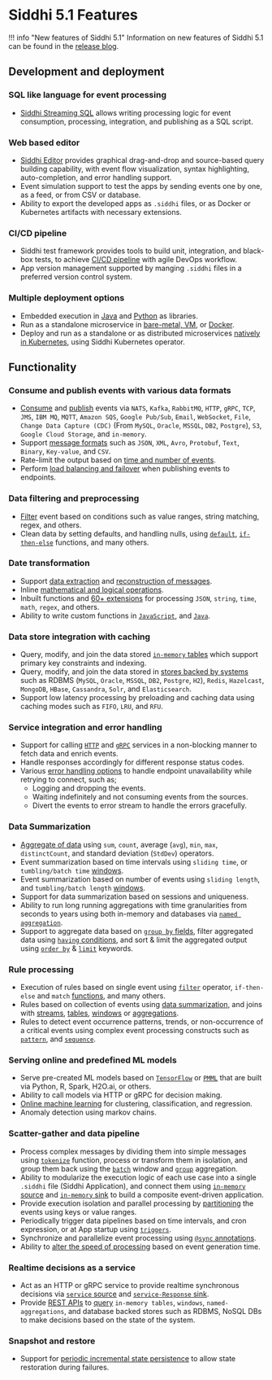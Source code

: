 # Siddhi 5.1 Features

!!! info "New features of Siddhi 5.1"
    Information on new features of Siddhi 5.1 can be found in the [release blog](https://medium.com/siddhi-io/whats-new-in-siddhi-cnsp-5-1-0-331b7e185d24).
        
## Development and deployment

### SQL like language for event processing
   
- [Siddhi Streaming SQL](../query-guide/) allows writing processing logic for event consumption, processing, integration, and publishing as a SQL script.

### Web based editor

- [Siddhi Editor](../tooling/) provides graphical drag-and-drop and source-based query building capability, with event flow visualization, syntax highlighting, auto-completion, and error handling support. 
- Event simulation support to test the apps by sending events one by one, as a feed, or from CSV or database. 
- Ability to export the developed apps as `.siddhi` files, or as Docker or Kubernetes artifacts with necessary extensions.

### CI/CD pipeline 

- Siddhi test framework provides tools to build unit, integration, and black-box tests, to achieve [CI/CD pipeline](https://medium.com/siddhi-io/building-an-efficient-ci-cd-pipeline-for-siddhi-c33150721b5d) with agile DevOps workflow. 
- App version management supported by manging `.siddhi` files in a preferred version control system.

### Multiple deployment options

- Embedded execution in [Java](../siddhi-as-a-java-library/) and [Python](../siddhi-as-a-python-library) as libraries.
- Run as a standalone microservice in [bare-metal, VM](../siddhi-as-a-local-microservice/), or [Docker](../siddhi-as-a-docker-microservice/).
- Deploy and run as a standalone or as distributed microservices [natively in Kubernetes](../siddhi-as-a-kubernetes-microservice/), using Siddhi Kubernetes operator. 

## Functionality 

### Consume and publish events with various data formats

- [Consume](../query-guide/#source) and [publish](../query-guide/#sink) events via `NATS`, `Kafka`, `RabbitMQ`, `HTTP`, `gRPC`, `TCP`, `JMS`, `IBM MQ`, `MQTT`, `Amazon SQS`, `Google Pub/Sub`, `Email`, `WebSocket`, `File`, `Change Data Capture (CDC)` (From `MySQL`, `Oracle`, `MSSQL`, `DB2`, `Postgre`), `S3`, `Google Cloud Storage`, and `in-memory`.
- Support [message formats](../query-guide/#source-mapper) such as `JSON`, `XML`, `Avro`, `Protobuf`, `Text`, `Binary`, `Key-value`, and `CSV`.
- Rate-limit the output based on [time and number of events](../query-guide/#output-rate-limiting). 
- Perform [load balancing and failover](../query-guide/#distributed-sink) when publishing events to endpoints.

### Data filtering and preprocessing    
                
- [Filter](../query-guide/#filter) event based on conditions such as value ranges, string matching, regex, and others.
- Clean data by setting defaults, and handling nulls, using [`default`](../api/latest/#default-function), [`if-then-else`](../api/latest/#ifthenelse-function) functions, and many others.

### Date transformation

- Support [data extraction](../api/latest/#getbool-function) and [reconstruction of messages](../api/latest/#group-aggregate-function).
- Inline [mathematical and logical operations](../query-guide/#select).
- Inbuilt functions and [60+ extensions](../extensions/#available-extensions) for processing `JSON`, `string`, `time`, `math`, `regex`, and others.
- Ability to write custom functions in [`JavaScript`](../query-guide/#script), and [`Java`](../extensions/#writing-custom-extensions).

### Data store integration with caching

- Query, modify, and join the data stored [`in-memory` tables](../query-guide/#table) which support primary key constraints and indexing.
- Query, modify, and join the data stored in [stores backed by systems](../query-guide/#store) such as RDBMS (`MySQL`, `Oracle`, `MSSQL`, `DB2`, `Postgre`, `H2`), `Redis`, `Hazelcast`, `MongoDB`, `HBase`, `Cassandra`, `Solr`, and `Elasticsearch`. 
- Support low latency processing by preloading and caching data using caching modes such as `FIFO`, `LRU`, and `RFU`.

### Service integration and error handling

- Support for calling [`HTTP`](../api/latest/#http-call-sink) and [`gRPC`](../api/latest/#grpc-call-sink) services in a non-blocking manner to fetch data and enrich events.
- Handle responses accordingly for different response status codes.
- Various [error handling options](../query-guide/#error-handling) to handle endpoint unavailability while retrying to connect, such as;
    - Logging and dropping the events.
    - Waiting indefinitely and not consuming events from the sources. 
    - Divert the events to error stream to handle the errors gracefully.  

### Data Summarization

- [Aggregate of data](../query-guide/#aggregate-function) using `sum`, `count`, average (`avg`), `min`, `max`, `distinctCount`, and standard deviation (`StdDev`) operators.     
- Event summarization based on time intervals using `sliding time`, or `tumbling/batch time` [windows](../query-guide/#window).
- Event summarization based on number of events using `sliding length`, and `tumbling/batch length` [windows](../query-guide/#window).
- Support for data summarization based on sessions and uniqueness. 
- Ability to run long running aggregations with time granularities from seconds to years using both in-memory and databases via [`named aggregation`](../query-guide/#named-aggregation).
- Support to aggregate data based on [`group by` fields](../query-guide/#group-by), filter aggregated data using [`having` conditions](../query-guide/#having), and sort & limit the aggregated output using [`order by`](../query-guide/#order-by) & [`limit`](../query-guide/#limit-offset) keywords.

### Rule processing

- Execution of rules based on single event using [`filter`](../query-guide/#filter) operator, `if-then-else` and `match` [functions](../query-guide/#function), and many others.
- Rules based on collection of events using [data summarization](../query-guide/#aggregate-function), and joins with [streams](../query-guide/#join-stream), [tables](../query-guide/#join-table), [windows](../query-guide/#join-named-window) or [aggregations](../query-guide/#join-named-aggregation).
- Rules to detect event occurrence patterns, trends, or non-occurrence of a critical events using complex event processing constructs such as [`pattern`](../query-guide/#pattern), and [`sequence`](../query-guide/#sequence). 

### Serving online and predefined ML models

- Serve pre-created ML models based on [`TensorFlow`](https://siddhi-io.github.io/siddhi-execution-tensorflow/) or [`PMML`](https://siddhi-io.github.io/siddhi-gpl-execution-pmml/) that are built via Python, R, Spark, H2O.ai, or others. 
- Ability to call models via HTTP or gRPC for decision making. 
- [Online machine learning](https://siddhi-io.github.io/siddhi-execution-streamingml/) for clustering, classification, and regression. 
- Anomaly detection using markov chains.

### Scatter-gather and data pipeline

- Process complex messages by dividing them into simple messages using [`tokenize`](../api/latest/#tokenize-stream-processor) function, process or transform them in isolation, and group them back using the [`batch`](../api/latest/#batch-window) window and [`group`](../api/latest/#group-aggregate-function) aggregation.
- Ability to modularize the execution logic of each use case into a single `.siddhi` file (Siddhi Application), and connect them using [`in-memory` source](../api/latest/#inmemory-source) and [`in-memory` sink](../api/latest/#inmemory-sink) to build a composite event-driven application.     
- Provide execution isolation and parallel processing by [partitioning](../query-guide/#partition) the events using keys or value ranges.
- Periodically trigger data pipelines based on time intervals, and cron expression, or at App startup using [`triggers`](../query-guide/#trigger). 
- Synchronize and parallelize event processing using [`@sync` annotations](../query-guide/#threading-and-synchronization). 
- Ability to [alter the speed of processing](../query-guide/#event-playback) based on event generation time.

### Realtime decisions as a service

- Act as an HTTP or gRPC service to provide realtime synchronous decisions via [`service` source](../api/latest/#http-service-source) and [`service-Response` sink](../api/latest/#http-service-response-sink).    
- Provide [REST APIs](../rest-guides/on-demand-query-api/) to [query](../query-guide/#on-demand-query) `in-memory tables`, `windows`, `named-aggregations`, and database backed stores such as RDBMS, NoSQL DBs to make decisions based on the state of the system.

### Snapshot and restore

- Support for [periodic incremental state persistence](../config-guide/#configuring-periodic-state-persistence) to allow state restoration during failures.
